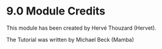# 9.0 Module Credits

This module has been created by Hervé Thouzard (Hervet).

The Tutorial was written by Michael Beck (Mamba)